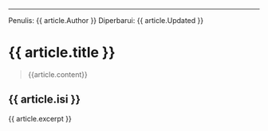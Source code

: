 <script setup>
import data from '../../data.json'

const urlParams = new URLSearchParams(window.location.search);
const id = urlParams.get("id");
const article = data.find((item) => item.id == id);

</script>

---
Penulis: {{ article.Author }}
Diperbarui: {{ article.Updated }}

# {{ article.title }}

> {{article.content}}

<!-- lebih lanjut -->
##  {{ article.isi }}
{{ article.excerpt }}

